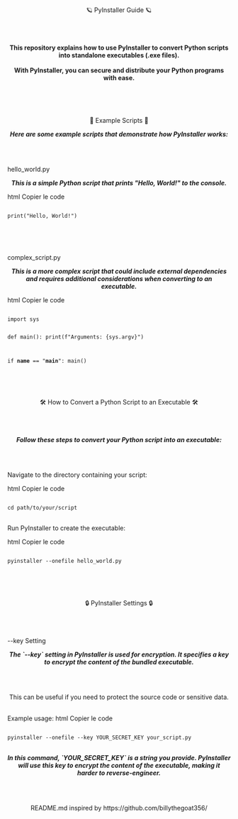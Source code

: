 <p align="center">🪐 PyInstaller Guide 🪐</p>
<br><br>

<p align="center"> <strong> This repository explains how to use PyInstaller to convert Python scripts into standalone executables (.exe files). <br><br> With PyInstaller, you can secure and distribute your Python programs with ease. <br><br><br> </strong> </p> <br>
<p align="center">📀 Example Scripts 📀</p>
<p align="center"><strong><i>Here are some example scripts that demonstrate how PyInstaller works:</i></strong></p>
<br><br>

hello_world.py
<p align="center"><strong><i>This is a simple Python script that prints "Hello, World!" to the console.</i></strong></p>
html
Copier le code
<pre>
<code>
print("Hello, World!")
</code>
</pre>
<br><br>

complex_script.py
<p align="center"><strong><i>This is a more complex script that could include external dependencies and requires additional considerations when converting to an executable.</i></strong></p>
html
Copier le code
<pre>
<code>
import sys

def main():
    print(f"Arguments: {sys.argv}")

if __name__ == "__main__":
    main()
</code>
</pre>
<br><br>

<p align="center">🛠️ How to Convert a Python Script to an Executable 🛠️</p>
<br><br>

<p align="center"><strong><i>Follow these steps to convert your Python script into an executable:</i></strong></p>
<br><br>

Navigate to the directory containing your script:

html
Copier le code
<pre>
<code>
cd path/to/your/script
</code>
</pre>
Run PyInstaller to create the executable:

html
Copier le code
<pre>
<code>
pyinstaller --onefile hello_world.py
</code>
</pre>
<br><br>

<p align="center">🔒 PyInstaller Settings 🔒</p>
<br><br>

--key Setting
<p align="center"><strong><i>The `--key` setting in PyInstaller is used for encryption. It specifies a key to encrypt the content of the bundled executable.</i></strong></p>
<br><br>

<p align="center"> This can be useful if you need to protect the source code or sensitive data. <br><br> </p>
Example usage:
html
Copier le code
<pre>
<code>
pyinstaller --onefile --key YOUR_SECRET_KEY your_script.py
</code>
</pre>
<p align="center"><strong><i>In this command, `YOUR_SECRET_KEY` is a string you provide. PyInstaller will use this key to encrypt the content of the executable, making it harder to reverse-engineer.</i></strong></p>
<br><br>

<p align="center">README.md inspired by https://github.com/billythegoat356/</p>
